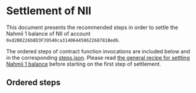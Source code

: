 # Settlement of NII
This document presents the recommended steps in order to settle the Nahmii 1
balance of NII of account `0xd2B0226b8D3F39540ca31406445862268781Bed6`.

The ordered steps of contract function invocations are included below and in
the corresponding [steps.json](./steps.json). Please read [the general recipe
for settling Nahmii 1 balance](../../README.md) before starting on the first
step of settlement.

## Ordered steps

